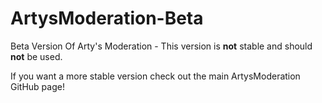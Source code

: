 # ArtysModeration-Beta

Beta Version Of Arty's Moderation - This version is **not** stable and should **not** be used.

If you want a more stable version check out the main ArtysModeration GitHub page!
